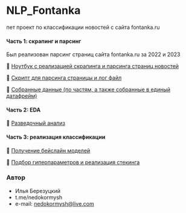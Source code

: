 # NLP_Fontanka
пет проект по классификации новостей с сайта fontanka.ru

#### Часть 1: скрапинг и парсинг

Был реализован парсинг страниц сайта fontanka.ru за 2022 и 2023

🔭 [Ноутбук с реализацией скрапинга и парсинга страниц новостей](https://github.com/nedokormysh/NLP_Fontanka/blob/main/notebooks/Pymagic_scraping_parsing.ipynb)

📣 [Скрипт для парсинга страницы и лог файл](https://github.com/nedokormysh/NLP_Fontanka/tree/main/parsing)

💾 [Собранные данные (по частям, а также собранные в единый датафрейм)](https://github.com/nedokormysh/NLP_Fontanka/tree/main/data)

#### Часть 2: EDA

🚩 [Разведочный анализ](https://github.com/nedokormysh/NLP_Fontanka/blob/main/notebooks/Pymagic_EDA.ipynb)

#### Часть 3: реализация классификации

🔹 [Получение бейслайн моделей](https://github.com/nedokormysh/NLP_Fontanka/blob/main/notebooks/Pymagic_baseline.ipynb)

🔸 [Подбор гиперпараметров и реализация стекинга](https://github.com/nedokormysh/NLP_Fontanka/blob/main/notebooks/Pymagic_tuning.ipynb)

### Автор 
* Илья Березуцкий
* t.me/nedokormysh
* e-mail: nedokormysh@live.com
